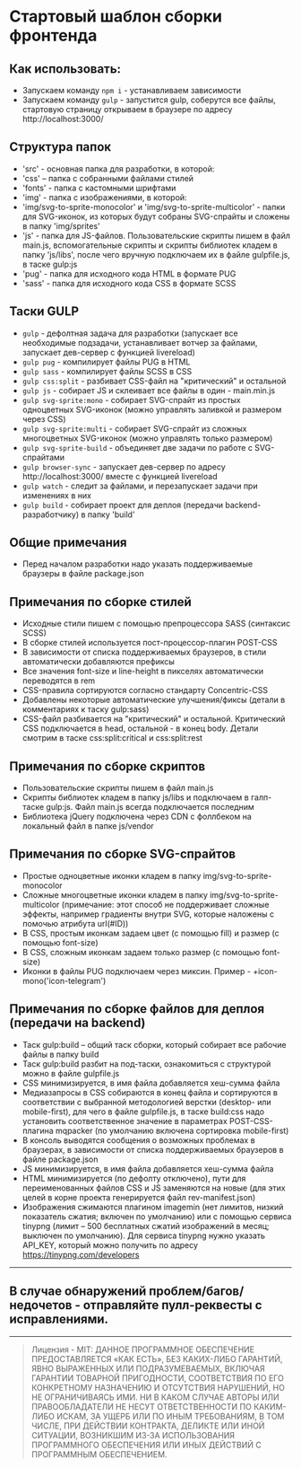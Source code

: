 # Стартовый шаблон сборки фронтенда

## Как использовать:

* Запускаем команду `npm i` - устанавливаем зависимости
* Запускаем команду `gulp` - запустится gulp, соберутся все файлы, стартовую страницу открываем в браузере по адресу http://localhost:3000/

## Структура папок
* 'src' - основная папка для разработки, в которой:
* 'css' – папка с собранными файлами стилей
* 'fonts' - папка с кастомными шрифтами
* 'img' - папка с изображениями, в которой:
* 'img/svg-to-sprite-monocolor' и 'img/svg-to-sprite-multicolor' - папки для SVG-иконок, из которых будут собраны SVG-спрайты и сложены в папку 'img/sprites'
* 'js' - папка для JS-файлов. Пользовательские скрипты пишем в файл main.js, вспомогательные скрипты и скрипты библиотек кладем в папку 'js/libs', после чего вручную подключаем их в файле gulpfile.js, в таске gulp:js
* 'pug' - папка для исходного кода HTML в формате PUG
* 'sass' - папка для исходного кода CSS в формате SCSS

## Таски GULP
* `gulp` - дефолтная задача для разработки (запускает все необходимые подзадачи, устанавливает вотчер за файлами, запускает дев-сервер с функцией livereload)
* `gulp pug` - компилирует файлы PUG в HTML
* `gulp sass` - компилирует файлы SCSS в CSS
* `gulp css:split` - разбивает CSS-файл на "критический" и остальной
* `gulp js` - собирает JS и склеивает все файлы в один - main.min.js
* `gulp svg-sprite:mono` - собирает SVG-спрайт из простых одноцветных SVG-иконок (можно управлять заливкой и размером через CSS)
* `gulp svg-sprite:multi` - собирает SVG-спрайт из сложных многоцветных SVG-иконок (можно управлять только размером)
* `gulp svg-sprite-build` - объединяет две задачи по работе с SVG-спрайтами
* `gulp browser-sync` - запускает дев-сервер по адресу http://localhost:3000/ вместе с функцией livereload
* `gulp watch` - следит за файлами, и перезапускает задачи при изменениях в них
* `gulp build` - собирает проект для деплоя (передачи backend-разработчику) в папку 'build'

## Общие примечания
* Перед началом разработки надо указать поддерживаемые браузеры в файле package.json

## Примечания по сборке стилей
* Исходные стили пишем с помощью препроцессора SASS (синтаксис SCSS)
* В сборке стилей используется пост-процессор-плагин POST-CSS
* В зависимости от списка поддерживаемых браузеров, в стили автоматически добавляются префиксы
* Все значения font-size и line-height в пикселях автоматически переводятся в rem
* CSS-правила сортируются согласно стандарту Concentric-CSS
* Добавлены некоторые автоматические улучшения/фиксы (детали в комментариях к таску gulp:sass)
* CSS-файл разбивается на "критический" и остальной. Критический CSS подключается в head, остальной - в конец body. Детали смотрим в таске css:split:critical и css:split:rest

## Примечания по сборке скриптов
* Пользовательские скрипты пишем в файл main.js
* Скрипты библиотек кладем в папку js/libs и подключаем в галп-таске gulp:js. Файл main.js всегда подключается последним
* Библиотека jQuery подключена через CDN с фоллбеком на локальный файл в папке js/vendor

## Примечания по сборке SVG-спрайтов
* Простые одноцветные иконки кладем в папку img/svg-to-sprite-monocolor
* Сложные многоцветные иконки кладем в папку img/svg-to-sprite-multicolor (примечание: этот способ не поддерживает сложные эффекты, например градиенты внутри SVG, которые наложены с помочью атрибута url(#ID))
* В CSS, простым иконкам задаем цвет (с помощью fill) и размер (с помощью font-size)
* В CSS, сложным иконкам задаем только размер (с помощью font-size)
* Иконки в файлы PUG подключаем через миксин. Пример - +icon-mono('icon-telegram')

## Примечания по сборке файлов для деплоя (передачи на backend)
* Таск gulp:build – общий таск сборки, который собирает все рабочие файлы в папку build
* Таск gulp:build разбит на под-таски, ознакомиться с структурой можно в файле gulpfile.js
* CSS минимизируется, в имя файла добавляется хеш-сумма файла
* Медиазапросы в CSS собираются в конец файла и сортируются в соответствии с выбранной методологией верстки (desktop- или mobile-first), для чего в файле gulpfile.js, в таске build:css надо установить соответственное значение в параметрах POST-CSS-плагина mqpacker (по умолчанию включена сортировка mobile-first)
* В консоль выводятся сообщения о возможных проблемах в браузерах, в зависимости от списка поддерживаемых браузеров в файле package.json
* JS минимизируется, в имя файла добавляется хеш-сумма файла
* HTML минимизируется (по дефолту отключено), пути для переименованных файлов CSS и JS заменяются на новые (для этих целей в корне проекта генерируется файл rev-manifest.json)
* Изображения сжимаются плагином imagemin (нет лимитов, низкий показатель сжатия; включен по умолчанию) или с помощью сервиса tinypng (лимит – 500 бесплатных сжатий изображений в месяц; выключен по умолчанию). Для сервиса tinypng нужно указать API_KEY, который можно получить по адресу https://tinypng.com/developers

---
## В случае обнаружений проблем/багов/недочетов - отправляйте пулл-реквесты с исправлениями.

---
> Лицензия - MIT: ДАННОЕ ПРОГРАММНОЕ ОБЕСПЕЧЕНИЕ ПРЕДОСТАВЛЯЕТСЯ «КАК ЕСТЬ», БЕЗ КАКИХ-ЛИБО ГАРАНТИЙ, ЯВНО ВЫРАЖЕННЫХ ИЛИ ПОДРАЗУМЕВАЕМЫХ, ВКЛЮЧАЯ ГАРАНТИИ ТОВАРНОЙ ПРИГОДНОСТИ, СООТВЕТСТВИЯ ПО ЕГО КОНКРЕТНОМУ НАЗНАЧЕНИЮ И ОТСУТСТВИЯ НАРУШЕНИЙ, НО НЕ ОГРАНИЧИВАЯСЬ ИМИ. НИ В КАКОМ СЛУЧАЕ АВТОРЫ ИЛИ ПРАВООБЛАДАТЕЛИ НЕ НЕСУТ ОТВЕТСТВЕННОСТИ ПО КАКИМ-ЛИБО ИСКАМ, ЗА УЩЕРБ ИЛИ ПО ИНЫМ ТРЕБОВАНИЯМ, В ТОМ ЧИСЛЕ, ПРИ ДЕЙСТВИИ КОНТРАКТА, ДЕЛИКТЕ ИЛИ ИНОЙ СИТУАЦИИ, ВОЗНИКШИМ ИЗ-ЗА ИСПОЛЬЗОВАНИЯ ПРОГРАММНОГО ОБЕСПЕЧЕНИЯ ИЛИ ИНЫХ ДЕЙСТВИЙ С ПРОГРАММНЫМ ОБЕСПЕЧЕНИЕМ.

 